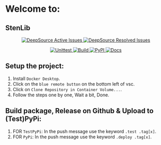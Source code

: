 # Welcome to:

## StenLib

<p align="center">
  <a href="https://app.deepsource.com/gh/Structura-Engineering/StenLib/">
    <img alt="DeepSource Active Issues" src="https://app.deepsource.com/gh/Structura-Engineering/StenLib.svg/?label=active+issues&show_trend=true&token=aVu9lik1r9ykXWLQZSGz3ItB">
    <img alt="DeepSource Resolved Issues" src="https://app.deepsource.com/gh/Structura-Engineering/StenLib.svg/?label=resolved+issues&show_trend=true&token=aVu9lik1r9ykXWLQZSGz3ItB">
  </a>
</p>
<p align="center">
  <a href="">
    <img alt="Unittest" src="https://img.shields.io/endpoint?url=https://gist.githubusercontent.com/illyrius666/27fc61b978a42aea3bb569da8416b3e6/raw/unittest-badge.json&logo=generic-testing-logo">
    <img alt="Build" src="https://img.shields.io/endpoint?url=https://gist.githubusercontent.com/illyrius666/27fc61b978a42aea3bb569da8416b3e6/raw/build-badge.json&logo=generic-tools-logo">
    <img alt="PyPI" src="https://img.shields.io/endpoint?url=https://gist.githubusercontent.com/illyrius666/27fc61b978a42aea3bb569da8416b3e6/raw/pypi-badge.json&logo=pypi-logo">       
    <img alt="Docs" src="https://img.shields.io/endpoint?url=https://gist.githubusercontent.com/illyrius666/27fc61b978a42aea3bb569da8416b3e6/raw/docs-badge.json&logo=google-docs-logo">     
  </a>
</p>

## Setup the project:

1. Install `Docker Desktop`.
2. Click on the `blue remote button` on the bottom left of vsc.
3. Click on `Clone Repository in Container Volume...`.
4. Follow the steps one by one, Wait a bit, Done.

## Build package, Release on Github & Upload to (Test)PyPi:

1. FOR `TestPyPi`: In the push message use the keyword `.test .tag[x]`.
2. FOR `PyPi`: In the push message use the keyword `.deploy .tag[x]`.
